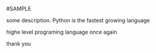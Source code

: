 #SAMPLE

some description.
Python is the fastest growing language
 
highe level programing language
once again


thank you

